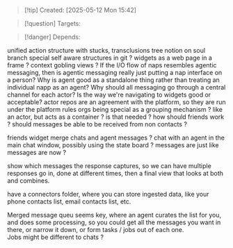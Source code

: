 
>[!tip] Created: [2025-05-12 Mon 15:42]

>[!question] Targets: 

>[!danger] Depends: 

unified action structure with stucks, transclusions
tree notion on soul branch
special self aware structures in git ?
widgets as a web page in a frame ?
context gobling views ?
If the I/O flow of naps resembles agentic messaging, then is agentic messaging really just putting a nap interface on a person? 
Why is agent good as a standalone thing rather than treating an individual napp as an agent? 
Why should all messaging go through a central channel for each actor? 
Is the way we're navigating to widgets good or acceptable? 
actor repos are an agreement with the platform, so they are run under the platform rules
orgs being special as a grouping mechanism ? like an actor, but acts as a container ? is that needed ?
how should friends work ?
should messages be able to be received from non contacts ?

friends widget
merge chats and agent messages ?
chat with an agent in the main chat window, possibly using the state board ?
messages are just like messages are now ?

show which messages the response captures, so we can have multiple responses go in, done at different times, then a final view that looks at both and combines.

have a connectors folder, where you can store ingested data, like your phone contacts list, email contacts list, etc.

Merged message queu seems key, where an agent curates the list for you, and does some processing, so you could get all the messages you want in there, or narrow it down, or form tasks / jobs out of each one.  
Jobs might be different to chats ?